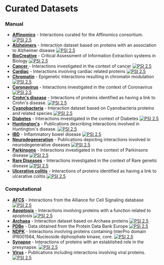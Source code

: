 # Curated Datasets

### Manual

* [**Affinomics**](http://www.ebi.ac.uk/intact/query/annot:%22dataset:affinomics%22%20or%20detmethod:%22MI:0813%22?conversationContext=2) - Interactions curated for the Affinomics consortium. [![PSI 2.5](https://www.ebi.ac.uk/intact/images/psi25.png?conversationContext=2)](ftp://ftp.ebi.ac.uk/pub/databases/intact/current/psi25/datasets/Affinomics.zip)
* [**Alzheimers**](http://www.ebi.ac.uk/intact/query/annot:%22dataset:alzheimers%22?conversationContext=2) - Interaction dataset based on proteins with an association to Alzheimer disease [![PSI 2.5](https://www.ebi.ac.uk/intact/images/psi25.png?conversationContext=2)](ftp://ftp.ebi.ac.uk/pub/databases/intact/current/psi25/datasets/Alzheimers.zip)
* [**BioCreative**](http://www.ebi.ac.uk/intact/query/annot:%22dataset:biocreative%22?conversationContext=2) - Critical Assessment of Information Extraction systems in Biology [![PSI 2.5](https://www.ebi.ac.uk/intact/images/psi25.png?conversationContext=2)](ftp://ftp.ebi.ac.uk/pub/databases/intact/current/psi25/datasets/BioCreative.zip)
* [**Cancer** ](http://www.ebi.ac.uk/intact/query/annot:%22dataset:cancer%22?conversationContext=2)- Interactions investigated in the context of cancer [![PSI 2.5](https://www.ebi.ac.uk/intact/images/psi25.png?conversationContext=2)](ftp://ftp.ebi.ac.uk/pub/databases/intact/current/psi25/datasets/Cancer.zip)
* [**Cardiac**](http://www.ebi.ac.uk/intact/query/annot:%22dataset:cardiac%22?conversationContext=2) - Interactions involving cardiac related proteins [![PSI 2.5](https://www.ebi.ac.uk/intact/images/psi25.png?conversationContext=2)](ftp://ftp.ebi.ac.uk/pub/databases/intact/current/psi25/datasets/Cardiac.zip)
* [**Chromatin**](http://www.ebi.ac.uk/intact/query/annot:%22dataset:chromatin%22?conversationContext=2) - Epigenetic interactions resulting in chromatin modulation [![PSI 2.5](https://www.ebi.ac.uk/intact/images/psi25.png?conversationContext=2)](ftp://ftp.ebi.ac.uk/pub/databases/intact/current/psi25/datasets/Chromatin.zip)
* [**Coronavirus**](https://www.ebi.ac.uk/intact/query/annot:%22dataset:coronavirus%22) -  Interactions investigated in the context of Coronavirus [![PSI 2.5](https://www.ebi.ac.uk/intact/images/psi25.png?conversationContext=7)](ftp://ftp.ebi.ac.uk/pub/databases/intact/current/psi25/datasets/Coronavirus.zip)
* [**Crohn's disease**](https://www.ebi.ac.uk/intact/query/annot:%22dataset:Crohn's%20disease%22) - Interactions of proteins identified as having a link to Crohn's disease. [![PSI 2.5](https://www.ebi.ac.uk/intact/images/psi25.png?conversationContext=7)](ftp://ftp.ebi.ac.uk/pub/databases/intact/current/psi25/datasets/Crohn's_disease.zip)
* [**Cyanobacteria**](http://www.ebi.ac.uk/intact/query/annot:%22dataset:cyanobacteria%22?conversationContext=2) - Interaction dataset based on Cyanobacteria proteins and related species [![PSI 2.5](https://www.ebi.ac.uk/intact/images/psi25.png?conversationContext=2)](ftp://ftp.ebi.ac.uk/pub/databases/intact/current/psi25/datasets/Cyanobacteria.zip)
* [**Diabetes**](http://www.ebi.ac.uk/intact/query/annot:%22dataset:diabetes%22?conversationContext=2) - Interactions investigated in the context of Diabetes [![PSI 2.5](https://www.ebi.ac.uk/intact/images/psi25.png?conversationContext=2)](ftp://ftp.ebi.ac.uk/pub/databases/intact/current/psi25/datasets/Diabetes.zip)
* [**Huntington's**](https://www.ebi.ac.uk/intact/query/annot:%22dataset:Huntington's%22) - Publications describing interactions involved in Huntington's disease. [![PSI 2.5](https://www.ebi.ac.uk/intact/images/psi25.png?conversationContext=7)](ftp://ftp.ebi.ac.uk/pub/databases/intact/current/psi25/datasets/Huntington's.zip)
* [**IBD**](https://www.ebi.ac.uk/intact/query/annot:%22dataset:IBD%22) - Inflammatory bowel disease [![PSI 2.5](https://www.ebi.ac.uk/intact/images/psi25.png?conversationContext=7)](ftp://ftp.ebi.ac.uk/pub/databases/intact/current/psi25/datasets/IBD.zip)
* [**Neurodegeneration**](https://www.ebi.ac.uk/intact/query/annot:%22dataset:Neurodegeneration%22) - Publications depicting interactions involved in neurodegenerative diseases [![PSI 2.5](https://www.ebi.ac.uk/intact/images/psi25.png?conversationContext=7)](ftp://ftp.ebi.ac.uk/pub/databases/intact/current/psi25/datasets/Neurodegeneration.zip)
* [**Parkinsons**](http://www.ebi.ac.uk/intact/query/annot:%22dataset:parkinsons%22?conversationContext=2) - Interactions investigated in the context of Parkinsons disease [![PSI 2.5](https://www.ebi.ac.uk/intact/images/psi25.png?conversationContext=2)](ftp://ftp.ebi.ac.uk/pub/databases/intact/current/psi25/datasets/Parkinsons.zip)
* [**Rare Diseases**](https://www.ebi.ac.uk/intact/query/annot:%22dataset:Rare%20Diseases%22) - Interactions investigated in the context of Rare genetic disease [![PSI 2.5](https://www.ebi.ac.uk/intact/images/psi25.png?conversationContext=7)](ftp://ftp.ebi.ac.uk/pub/databases/intact/current/psi25/datasets/Rare_Diseases.zip)
* [**Ulcerative colitis**](https://www.ebi.ac.uk/intact/query/annot:%22dataset:ulcerative%20colitis%22) - Interactions of proteins identified as having a link to ulcerative colitis [![PSI 2.5](https://www.ebi.ac.uk/intact/images/psi25.png?conversationContext=7)](ftp://ftp.ebi.ac.uk/pub/databases/intact/current/psi25/datasets/Ulcerative_colitis.zip)

### Computational

* [**AFCS**](http://www.ebi.ac.uk/intact/query/annot:%22dataset:afcs%22?conversationContext=2) - Interactions from the Alliance for Cell Signaling database [![PSI 2.5](https://www.ebi.ac.uk/intact/images/psi25.png?conversationContext=2)](ftp://ftp.ebi.ac.uk/pub/databases/intact/current/psi25/datasets/AFCS.zip)
* [**Apoptosis**](http://www.ebi.ac.uk/intact/query/annot:%22dataset:apoptosis%22?conversationContext=2) - Interactions involving proteins with a function related to apoptosis [![PSI 2.5](https://www.ebi.ac.uk/intact/images/psi25.png?conversationContext=2)](ftp://ftp.ebi.ac.uk/pub/databases/intact/current/psi25/datasets/Apoptosis.zip)
* [**Archaea**](http://www.ebi.ac.uk/intact/query/annot:%22dataset:archaea%22?conversationContext=2) - Interaction dataset based on Archaea proteins [![PSI 2.5](https://www.ebi.ac.uk/intact/images/psi25.png?conversationContext=2)](ftp://ftp.ebi.ac.uk/pub/databases/intact/current/psi25/datasets/Archaea.zip)
* [**PDBe**](http://www.ebi.ac.uk/intact/query/annot:%22dataset:msd%22?conversationContext=2) - Data obtained from the Protein Data Bank Europe [![PSI 2.5](https://www.ebi.ac.uk/intact/images/psi25.png?conversationContext=2)](ftp://ftp.ebi.ac.uk/pub/databases/intact/current/psi25/datasets/MSD.zip)
* [**NDPK**](http://www.ebi.ac.uk/intact/query/annot:%22dataset:ndpk%22?conversationContext=2) - Interactions involving proteins containing InterPro domain IPR001564, Nucleoside diphosphate kinase, core. [![PSI 2.5](https://www.ebi.ac.uk/intact/images/psi25.png?conversationContext=2)](ftp://ftp.ebi.ac.uk/pub/databases/intact/current/psi25/datasets/NDPK.zip)
* [**Synapse**](http://www.ebi.ac.uk/intact/query/annot:%22dataset:synapse%22?conversationContext=2) - Interactions of proteins with an established role in the presynapse. [![PSI 2.5](https://www.ebi.ac.uk/intact/images/psi25.png?conversationContext=2)](ftp://ftp.ebi.ac.uk/pub/databases/intact/current/psi25/datasets/Synapse.zip)
* [**Virus**](http://www.ebi.ac.uk/intact/query/annot:%22dataset:virus%22?conversationContext=2) - Publications including interactions involving viral proteins. [![PSI 2.5](https://www.ebi.ac.uk/intact/images/psi25.png?conversationContext=2)](ftp://ftp.ebi.ac.uk/pub/databases/intact/current/psi25/datasets/Virus.zip)

